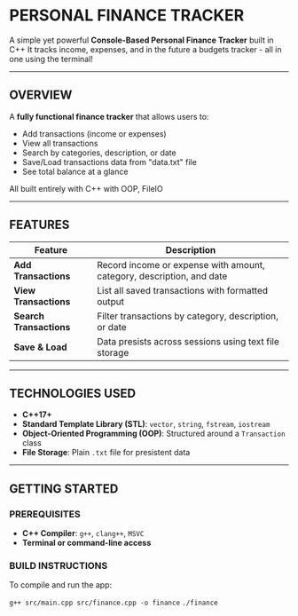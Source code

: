 # PERSONAL FINANCE TRACKER

A simple yet powerful **Console-Based Personal Finance Tracker** built in C++
It tracks income, expenses, and in the future a budgets tracker - all in one using the terminal!

-------------------------------------------------------------------------

## OVERVIEW

A **fully functional finance tracker** that allows users to:

- Add transactions (income or expenses)
- View all transactions
- Search by categories, description, or date
- Save/Load transactions data from "data.txt" file
- See total balance at a glance

All built entirely with C++ with OOP, FileIO

-------------------------------------------------------------------------

## FEATURES

| Feature | Description |
| ------- | ----------- |
| **Add Transactions** | Record income or expense with amount, category, description, and date |
| **View Transactions** | List all saved transactions with formatted output |
| **Search Transactions** | Filter transactions by category, description, or date |
| **Save & Load** | Data presists across sessions using text file storage |

-------------------------------------------------------------------------

## TECHNOLOGIES USED

- **C++17+**
- **Standard Template Library (STL)**: `vector`, `string`, `fstream`, `iostream`
- **Object-Oriented Programming (OOP)**: Structured around a `Transaction` class
- **File Storage**: Plain `.txt` file for presistent data

-------------------------------------------------------------------------

## GETTING STARTED

### PREREQUISITES

- **C++ Compiler**: `g++`, `clang++`, `MSVC`
- **Terminal or command-line access**

### BUILD INSTRUCTIONS

To compile and run the app:

`g++ src/main.cpp src/finance.cpp -o finance`
`./finance`
